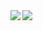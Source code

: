 <a href="https://maanex.me/">
  <img align="left" src="https://github-readme-stats.vercel.app/api?username=Maanex" />
</a>
<a href="https://maanex.me/">
  <img align="left" src="https://github-readme-stats.vercel.app/api/top-langs/?username=Maanex&layout=compact" />
</a>
